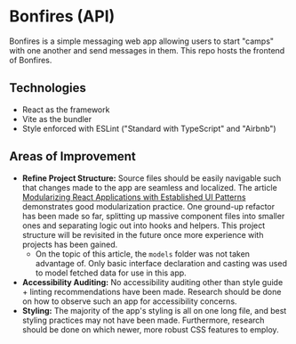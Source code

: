 # Bonfires (API)
Bonfires is a simple messaging web app allowing users to start "camps" with one another and send messages in them. This repo hosts the frontend of Bonfires.

## Technologies
- React as the framework
- Vite as the bundler
- Style enforced with ESLint ("Standard with TypeScript" and "Airbnb")

## Areas of Improvement
- **Refine Project Structure:** Source files should be easily navigable such that changes made to the app are seamless and localized. The article [Modularizing React Applications with Established UI Patterns](https://martinfowler.com/articles/modularizing-react-apps.html) demonstrates good modularization practice. One ground-up refactor has been made so far, splitting up massive component files into smaller ones and separating logic out into hooks and helpers. This project structure will be revisited in the future once more experience with projects has been gained.
  - On the topic of this article, the `models` folder was not taken advantage of. Only basic interface declaration and casting was used to model fetched data for use in this app.
- **Accessibility Auditing:** No accessibility auditing other than style guide + linting recommendations have been made. Research should be done on how to observe such an app for accessibility concerns.
- **Styling:** The majority of the app's styling is all on one long file, and best styling practices may not have been made. Furthermore, research should be done on which newer, more robust CSS features to employ.
